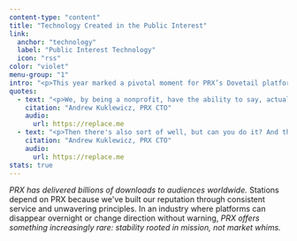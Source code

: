 ```yaml
---
content-type: "content"
title: "Technology Created in the Public Interest"
link:
  anchor: "technology"
  label: "Public Interest Technology"
  icon: "rss"
color: "violet"
menu-group: "1"
intro: "<p>This year marked a pivotal moment for PRX’s Dovetail platform, evolving from a tool for close partners into a comprehensive platform capable of serving public media makers nationwide. Dovetail — a digital platform that allows everyone from individual creators to public radio stations to manage, monetize, and monitor metrics on their podcasts — is becoming the foundational digital audio infrastructure for media in the public interest.</p><p>Technology built by PRX is fundamentally different from the products commercial companies offer. Commercial platforms extract maximum revenue for themselves, but our explicit goal is to build sustainability, growth, and genuine support for the creators and stations that depend on us — while ensuring that our listeners are maximally protected with privacy-centric advertising. This means developing networks that serve the system rather than exploit it, and creating opportunities for cross-promotion that helps our entire community thrive.</p>"
quotes:
  - text: "<p>We, by being a nonprofit, have the ability to say, actually we wanna draw a different line based on our values. Our goal is to pass money back to the producers and the system and actually keep as thin kind of budget of things as we can. That is an alignment of interests that because of being a nonprofit in the public media space and our very, you know, well-declared mission around that. We're all on the same side within public media in a way that no other company that's building a platform for this can say that.</p>"
    citation: "Andrew Kuklewicz, PRX CTO"
    audio:
      url: https://replace.me
  - text: "<p>Then there's also sort of well, but can you do it? And the simple answer to that is, for over 10 years, we've delivered at this point billions of downloads to people including some of the biggest shows ever, like Serial, that have been on the Dovetail platform. We have an incredible success rate, an incredible record that we can point to. You can both trust that we have your best interests at heart, and you can also trust that we know what we're doing and we're very more than competent at podcasting and have proven that with a long track record.</p>"
    citation: "Andrew Kuklewicz, PRX CTO"
    audio:
      url: https://replace.me
stats: true
---
```


*PRX has delivered billions of downloads to audiences worldwide.* Stations depend on PRX because we've built our reputation through consistent service and unwavering principles. In an industry where platforms can disappear overnight or change direction without warning, *PRX offers something increasingly rare: stability rooted in mission, not market whims.*
